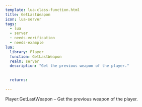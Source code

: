 ```yaml
---
template: lua-class-function.html
title: GetLastWeapon
icon: lua-server
tags:
  - lua
  - server
  - needs-verification
  - needs-example
lua:
  library: Player
  function: GetLastWeapon
  realm: server
  description: "Get the previous weapon of the player."
  
  
  returns:
    
---
```


<div class="lua__search__keywords">
Player:GetLastWeapon &#x2013; Get the previous weapon of the player.
</div>
